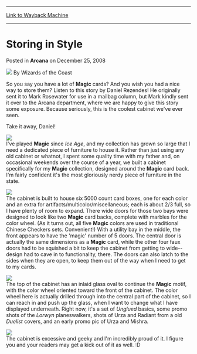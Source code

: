 
---
[Link to Wayback Machine](https://web.archive.org/web/20220629103718/https://magic.wizards.com/en/articles/archive/arcana/storing-style-2008-12-25)

[_metadata_:author]:- "Wizards of the Coast"
[_metadata_:description]:- "So you say you have a lot of Magic cards? And you wish you had a nice way to store them? Listen to this story by Daniel Rezendes! He originally sent it to Mark Rosewater for use in a mailbag column, but Mark kindly sent it over to the Arcana department, where we are happy to give this story some exposure. Because seriously, this is the coolest cabinet we've ever seen.Take it"
[_metadata_:generator]:- "Drupal 7 (http://drupal.org)"
[_metadata_:node]:- "662661"
[_metadata_:publish_date]:- "2008-12-25"
[_metadata_:source]:- "div-main-content"
[_metadata_:title]:- "Storing in Style"
[_metadata_:wayback_capture_timestamp]:- "2022-06-29 10:37:18"
[_metadata_:wayback_raw_url]:- "https://web.archive.org/web/20220629103718id_/https://magic.wizards.com/en/articles/archive/arcana/storing-style-2008-12-25"
[_metadata_:wayback_url]:- "https://magic.wizards.com/en/articles/archive/arcana/storing-style-2008-12-25"
---


Storing in Style
================



 Posted in **Arcana**
 on December 25, 2008 






![](https://media.magic.wizards.com/styles/auth_small/public/images/person/wizards_author.jpg)
By Wizards of the Coast











So you say you have a lot of **Magic** cards? And you wish you had a nice way to store them? Listen to this story by Daniel Rezendes! He originally sent it to Mark Rosewater for use in a mailbag column, but Mark kindly sent it over to the Arcana department, where we are happy to give this story some exposure. Because seriously, this is the coolest cabinet we've ever seen.

Take it away, Daniel!

![](https://media.magic.wizards.com/image_legacy_migration/mtg/images/daily/arcana/1735_cabinet.jpg)  
I've played **Magic** since *Ice Age*, and my collection has grown so large that I need a dedicated piece of furniture to house it. Rather than just using any old cabinet or whatnot, I spent some quality time with my father and, on occasional weekends over the course of a year, we built a cabinet specifically for my **Magic** collection, designed around the **Magic** card back. I'm fairly confident it's the most gloriously nerdy piece of furniture in the state.

![](https://media.magic.wizards.com/image_legacy_migration/mtg/images/daily/arcana/1735_woodworking.jpg)  
The cabinet is built to house six 5000 count card boxes, one for each color and an extra for artifacts/multicolor/miscellaneous; each is about 2/3 full, so I have plenty of room to expand. There wide doors for those two bays were designed to look like two **Magic** card backs, complete with marbles for the color wheel. (As it turns out, all five **Magic** colors are used in traditional Chinese Checkers sets. Convenient!) With a utility bay in the middle, the front appears to have the 'magic' number of 5 doors. The central door is actually the same dimensions as a **Magic** card, while the other four faux doors had to be squished a bit to keep the cabinet from getting to wide--design had to cave in to functionality, there. The doors can also latch to the sides when they are open, to keep them out of the way when I need to get to my cards. 

![](https://media.magic.wizards.com/image_legacy_migration/mtg/images/daily/arcana/1735_storage.jpg)  
The top of the cabinet has an inlaid glass oval to continue the **Magic** motif, with the color wheel oriented toward the front of the cabinet. The color wheel here is actually drilled through into the central part of the cabinet, so I can reach in and push up the glass, when I want to change what I have displayed underneath. Right now, it's a set of *Unglued* basics, some promo shots of the *Lorwyn* planeswalkers, shots of Urza and Radiant from a old *Duelist* covers, and an early promo pic of Urza and Mishra. 

![](https://media.magic.wizards.com/image_legacy_migration/mtg/images/daily/arcana/1735_top.jpg)  
The cabinet is excessive and geeky and I'm incredibly proud of it. I figure you and your readers may get a kick out of it as well. :D







